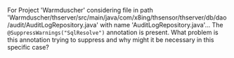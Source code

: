 For Project 'Warmduscher' considering file in path 'Warmduscher/thserver/src/main/java/com/x8ing/thsensor/thserver/db/dao/audit/AuditLogRepository.java' with name 'AuditLogRepository.java'... 
The `@SuppressWarnings("SqlResolve")` annotation is present. What problem is this annotation trying to suppress and why might it be necessary in this specific case?